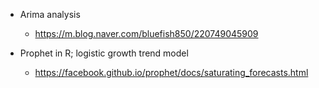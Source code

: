 
+ Arima analysis
  + https://m.blog.naver.com/bluefish850/220749045909
 
+ Prophet in R; logistic growth trend model 
  + https://facebook.github.io/prophet/docs/saturating_forecasts.html

